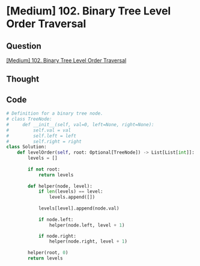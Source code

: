 # [Medium] 102. Binary Tree Level Order Traversal

## Question

[[Medium] 102. Binary Tree Level Order Traversal](https://leetcode.com/problems/binary-tree-level-order-traversal/)

## Thought

## Code

```python
# Definition for a binary tree node.
# class TreeNode:
#     def __init__(self, val=0, left=None, right=None):
#         self.val = val
#         self.left = left
#         self.right = right
class Solution:
    def levelOrder(self, root: Optional[TreeNode]) -> List[List[int]]:
        levels = []
        
        if not root:
            return levels
        
        def helper(node, level):
            if len(levels) == level:
                levels.append([])
            
            levels[level].append(node.val)
            
            if node.left:
                helper(node.left, level + 1)

            if node.right:
                helper(node.right, level + 1)
                
        helper(root, 0)
        return levels
```